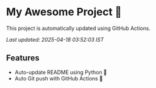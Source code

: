 # My Awesome Project 🚀

This project is automatically updated using GitHub Actions.

_Last updated: 2025-04-18 03:52:03 IST_

## Features
- Auto-update README using Python 🐍
- Auto Git push with GitHub Actions 🤖
